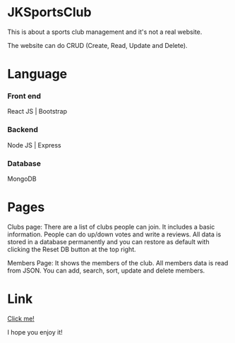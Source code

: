 # JKSportsClub

This is about a sports club management and it's not a real website.

The website can do CRUD (Create, Read, Update and Delete).


# Language

### Front end
React JS | Bootstrap

### Backend
Node JS | Express

### Database
MongoDB

# Pages

Clubs page:
There are a list of clubs people can join.
It includes a basic information. People can do up/down votes and write a reviews.
All data is stored in a database permanently and you can restore as default with clicking the Reset DB button at the top right.

Members Page:
It shows the members of the club.
All members data is read from JSON.
You can add, search, sort, update and delete members.

# Link
<a href="http://64.137.182.168/">Click me!</a>


I hope you enjoy it!
